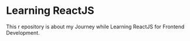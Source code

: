 # Learning ReactJS

This r epository is about my Journey while Learning ReactJS for Frontend Development.



